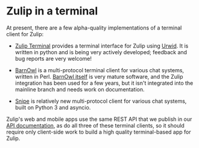 # Zulip in a terminal

At present, there are a few alpha-quality implementations of a terminal
client for Zulip:

* [Zulip Terminal](https://github.com/zulip/zulip-terminal) provides a
terminal interface for Zulip using [Urwid](http://urwid.org). It is
written in python and is being very actively developed; feedback and
bug reports are very welcome!

* [BarnOwl](https://github.com/aglasgall/barnowl/tree/zulip) is a
multi-protocol terminal client for various chat systems, written in
Perl.  [BarnOwl itself](https://barnowl.mit.edu/) is very mature
software, and the Zulip integration has been used for a few years, but
it isn't integrated into the mainline branch and needs work on
documentation.

* [Snipe](https://github.com/kcr/snipe) is relatively new
multi-protocol client for various chat systems, built on Python 3 and
asyncio.

Zulip's web and mobile apps use the same REST API that we publish in
our [API documentation](/api), as do all three of these terminal
clients, so it should require only client-side work to build a
high quality terminal-based app for Zulip.
